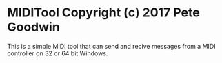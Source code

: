 # MIDITool Copyright (c) 2017 Pete Goodwin

This is a simple MIDI tool that can send and recive messages from a MIDI
controller on 32 or 64 bit Windows.
